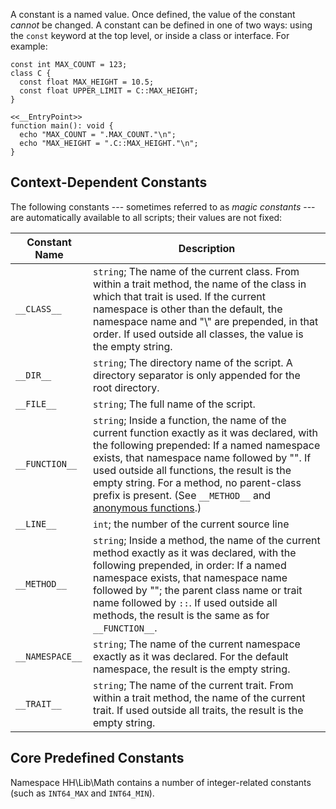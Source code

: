 A constant is a named value. Once defined, the value of the constant *cannot* be changed.  A constant can be defined in one
of two ways: using the `const` keyword at the top level, or inside a class or
interface. For example:

```defining-constants.hack
const int MAX_COUNT = 123;
class C {
  const float MAX_HEIGHT = 10.5;
  const float UPPER_LIMIT = C::MAX_HEIGHT;
}

<<__EntryPoint>>
function main(): void {
  echo "MAX_COUNT = ".MAX_COUNT."\n";
  echo "MAX_HEIGHT = ".C::MAX_HEIGHT."\n";
}
```

## Context-Dependent Constants

The following constants --- sometimes referred to as *magic constants* --- are automatically available to all scripts; their values
are not fixed:

 Constant Name                    | Description
 -----------------                | ---------
`__CLASS__`                       | `string`; The name of the current class. From within a trait method, the name of the class in which that trait is used. If the current namespace is other than the default, the namespace name and "\\" are prepended, in that order. If used outside all classes, the value is the empty string.
`__DIR__`                         | `string`; The directory name of the script. A directory separator is only appended for the root directory.
`__FILE__`                        | `string`; The full name of the script.
`__FUNCTION__`                    | `string`; Inside a function, the name of the current function exactly as it was declared, with the following prepended: If a named namespace exists, that namespace name followed by "\". If used outside all functions, the result is the empty string. For a method, no parent-class prefix is present. (See `__METHOD__` and [anonymous functions](../functions/anonymous-functions.md).)
`__LINE__`                        | `int`; the number of the current source line
`__METHOD__`                      | `string`; Inside a method, the name of the current method exactly as it was declared, with the following prepended, in order: If a named namespace exists, that namespace name followed by "\"; the parent class name or trait name followed by `::`. If used outside all methods, the result is the same as for `__FUNCTION__`.
`__NAMESPACE__`                   | `string`; The name of the current namespace exactly as it was declared. For the default namespace, the result is the empty string.
`__TRAIT__`                       | `string`; The name of the current trait. From within a trait method, the name of the current trait. If used outside all traits, the result is the empty string.

## Core Predefined Constants

Namespace HH\Lib\Math contains a number of integer-related constants (such as `INT64_MAX` and `INT64_MIN`).

